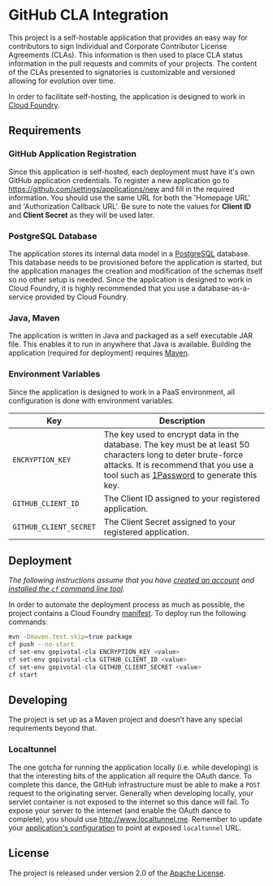 # GitHub CLA Integration

This project is a self-hostable application that provides an easy way for contributors to sign Individual and Corporate Contributor License Agreements (CLAs).  This information is then used to place CLA status information in the pull requests and commits of your projects.  The content of the CLAs presented to signatories is customizable and versioned allowing for evolution over time.

In order to facilitate self-hosting, the application is designed to work in [Cloud Foundry][].


## Requirements

### GitHub Application Registration
Since this application is self-hosted, each deployment must have it's own GitHub application credentials.  To register a new application go to <https://github.com/settings/applications/new> and fill in the required information.  You should use the same URL for both the 'Homepage URL' and 'Authorization Callback URL'.  Be sure to note the values for **Client ID** and **Client Secret** as they will be used later.

### PostgreSQL Database
The application stores its internal data model in a [PostgreSQL][] database.  This database needs to be provisioned before the application is started, but the application manages the creation and modification of the schemas itself so no other setup is needed. Since the application is designed to work in Cloud Foundry, it is highly recommended that you use a database-as-a-service provided by Cloud Foundry.

### Java, Maven
The application is written in Java and packaged as a self executable JAR file. This enables it to run in anywhere that Java is available. Building the application (required for deployment) requires [Maven][].

### Environment Variables
Since the application is designed to work in a PaaS environment, all configuration is done with environment variables.

| Key | Description
| --- | -----------
| `ENCRYPTION_KEY` | The key used to encrypt data in the database.  The key must be at least 50 characters long to deter brute-force attacks.  It is recommend that you use a tool such as [1Password][] to generate this key.
| `GITHUB_CLIENT_ID` | The Client ID assigned to your registered application.
| `GITHUB_CLIENT_SECRET` | The Client Secret assigned to your registered application.


## Deployment
_The following instructions assume that you have [created an account][cloud-foundry-account] and [installed the `cf` command line tool][]._

In order to automate the deployment process as much as possible, the project contains a Cloud Foundry [manifest][].  To deploy run the following commands:

```bash
mvn -Dmaven.test.skip=true package
cf push --no-start
cf set-env gopivotal-cla ENCRYPTION_KEY <value>
cf set-env gopivotal-cla GITHUB_CLIENT_ID <value>
cf set-env gopivotal-cla GITHUB_CLIENT_SECRET <value>
cf start
```

## Developing
The project is set up as a Maven project and doesn’t have any special requirements beyond that.

### Localtunnel
The one gotcha for running the application locally (i.e. while developing) is that the interesting bits of the application all require the OAuth dance.  To complete this dance, the GitHub infrastructure must be able to make a `POST` request to the originating server.  Generally when developing locally, your servlet container is not exposed to the internet so this dance will fail.  To expose your server to the internet (and enable the OAuth dance to complete), you should use <http://www.localtunnel.me>.  Remember to update your [application's configuration](#github-application-registration) to point at exposed `localtunnel` URL.


## License
The project is released under version 2.0 of the [Apache License][].


[1Password]: https://agilebits.com/onepassword
[Apache License]: http://www.apache.org/licenses/LICENSE-2.0
[Cloud Foundry]: http://run.pivotal.io
[cloud-foundry-account]: http://docs.cloudfoundry.com/docs/dotcom/getting-started.html#signup
[installed the `cf` command line tool]: http://docs.cloudfoundry.com/docs/dotcom/getting-started.html#install-cf
[manifest]: manifest.yml
[Maven]: http://maven.apache.org
[new-application]: https://github.com/settings/applications/new
[PostgreSQL]: http://www.postgresql.org
[Apache Tomcat]: http://tomcat.apache.org
